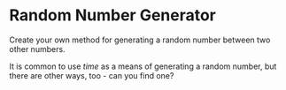 # Random Number Generator

Create your own method for generating a random number between two other numbers.

It is common to use _time_ as a means of generating a random number, but there are other ways, too - can you find one?

